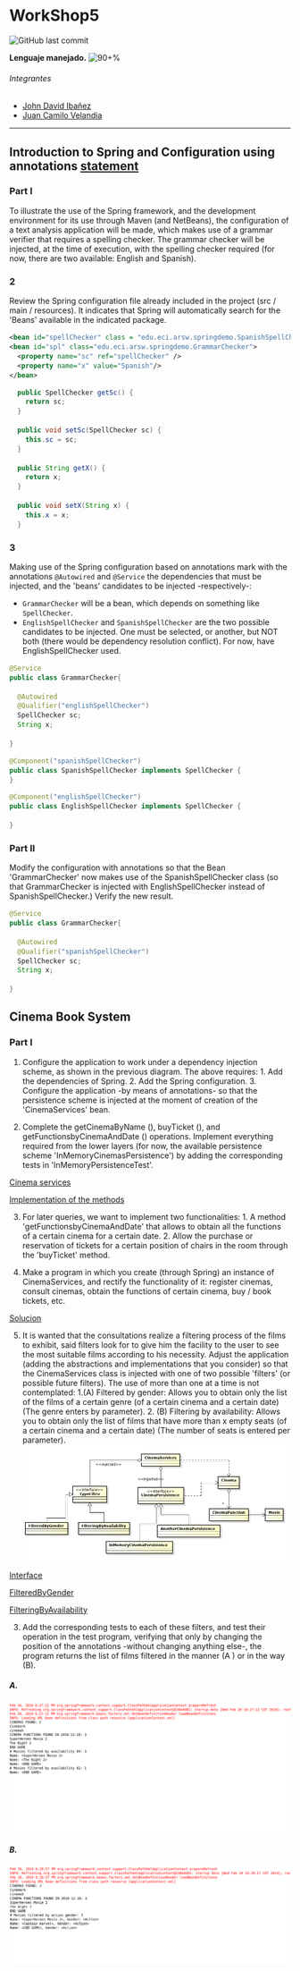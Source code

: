 # WorkShop5


![GitHub last commit](https://img.shields.io/github/last-commit/CrkJohn/workshop5.svg?style=for-the-badge)

**Lenguaje manejado.**     ![90+%]( https://img.shields.io/github/languages/top/crkJohn/workshop5.svg?style=for-the-badge&colorB=red)



###### Integrantes
- [John David Ibañez](https://github.com/CrkJohn)
- [Juan Camilo Velandia](https://github.com/jcamilovelandiab)
------------


## Introduction to Spring and Configuration using annotations [statement](https://eci.gitbook.io/workshops/introduction-to-spring-and-configuration-using-annotations)

### Part I
To illustrate the use of the Spring framework, and the development environment for its use through Maven (and NetBeans), the configuration of a text analysis application will be made, which makes use of a grammar verifier that requires a spelling checker. The grammar checker will be injected, at the time of execution, with the spelling checker required (for now, there are two available: English and Spanish).

### 2
Review the Spring configuration file already included in the project (src / main / resources). It indicates that Spring will automatically search for the 'Beans' available in the indicated package.    
```xml  
<bean id="spellChecker" class = "edu.eci.arsw.springdemo.SpanishSpellChecker"></bean>   
<bean id="spl" class="edu.eci.arsw.springdemo.GrammarChecker">       
  <property name="sc" ref="spellChecker" />
  <property name="x" value="Spanish"/>
</bean>
```

```java
  public SpellChecker getSc() {
    return sc;
  }

  public void setSc(SpellChecker sc) {
    this.sc = sc;
  }

  public String getX() {
    return x;
  }

  public void setX(String x) {
    this.x = x;
  }
```

### 3
Making use of the Spring configuration based on annotations mark with the annotations ```@Autowired``` and ```@Service``` the dependencies that must be injected, and the 'beans' candidates to be injected -respectively-:
- ```GrammarChecker``` will be a bean, which depends on something like ```SpellChecker```.
- ```EnglishSpellChecker``` and ```SpanishSpellChecker``` are the two possible candidates to be injected. One must be selected, or another, but NOT both (there would be dependency resolution conflict). For now, have EnglishSpellChecker used. 

```java
@Service
public class GrammarChecker{    

  @Autowired
  @Qualifier("englishSpellChecker")
  SpellChecker sc; 
  String x;             
 
}
 ```
 
```java 
@Component("spanishSpellChecker")
public class SpanishSpellChecker implements SpellChecker {
}
```
```java 
@Component("englishSpellChecker")
public class EnglishSpellChecker implements SpellChecker { 
      
}
```


### Part II

Modify the configuration with annotations so that the Bean 'GrammarChecker' now makes use of the SpanishSpellChecker class (so that GrammarChecker is injected with EnglishSpellChecker instead of SpanishSpellChecker.) Verify the new result.

```java
@Service
public class GrammarChecker{    

  @Autowired
  @Qualifier("spanishSpellChecker")
  SpellChecker sc; 
  String x;             
 
}
 ```
## Cinema Book System

### Part I

1. Configure the application to work under a dependency injection scheme, as shown in the previous diagram. The above requires:
       1. Add the dependencies of Spring. 
       2. Add the Spring configuration.
       3. Configure the application -by means of annotations- so that the persistence scheme is injected at the moment of              creation of the 'CinemaServices' bean. 

2. Complete the getCinemaByName (), buyTicket (), and getFunctionsbyCinemaAndDate () operations. Implement everything required from the lower layers (for now, the available persistence scheme 'InMemoryCinemasPersistence') by adding the corresponding tests in 'InMemoryPersistenceTest'.

[Cinema services](https://github.com/CrkJohn/workshop5/blob/master/Cinema/src/main/java/edu/eci/arsw/cinema/services/CinemaServices.java)

[Implementation of the methods](https://github.com/CrkJohn/workshop5/blob/master/Cinema/src/main/java/edu/eci/arsw/cinema/persistence/impl/InMemoryCinemaPersistence.java)



3. For later queries, we want to implement two functionalities:
       1. A method 'getFunctionsbyCinemaAndDate' that allows to obtain all the functions of a certain cinema for a certain date. 
       2. Allow the purchase or reservation of tickets for a certain position of chairs in the room through the 'buyTicket' method. 

4. Make a program in which you create (through Spring) an instance of CinemaServices, and rectify the functionality of it: register cinemas, consult cinemas, obtain the functions of certain cinema, buy / book tickets, etc.

[Solucion](https://github.com/CrkJohn/workshop5/blob/master/Cinema/src/main/java/edu/eci/arsw/cinema/services/App.java)

5. It is wanted that the consultations realize a filtering process of the films to exhibit, said filters look for to give him the facility to the user to see the most suitable films according to his necessity. Adjust the application (adding the abstractions and implementations that you consider) so that the CinemaServices class is injected with one of two possible 'filters' (or possible future filters). The use of more than one at a time is not contemplated:
       1.(A) Filtered by gender: Allows you to obtain only the list of the films of a certain genre (of a certain cinema and a certain date) (The genre enters by parameter). 
       2. (B) Filtering by availability: Allows you to obtain only the list of films that have more than x empty seats (of a certain cinema and a certain date) (The number of seats is entered per parameter).
![](https://github.com/CrkJohn/workshop5/blob/master/Screenshots/model.png)


[Interface ](https://github.com/CrkJohn/workshop5/blob/master/Cinema/src/main/java/edu/eci/arsw/cinema/persistence/TypeFiltro.java)


[FilteredByGender](https://github.com/CrkJohn/workshop5/blob/master/Cinema/src/main/java/edu/eci/arsw/cinema/persistence/impl/FilteredByGender.java)

[FilteringByAvailability](https://github.com/CrkJohn/workshop5/blob/master/Cinema/src/main/java/edu/eci/arsw/cinema/persistence/impl/FilteringByAvailability.java)



3. Add the corresponding tests to each of these filters, and test their operation in the test program, verifying that only by changing the position of the annotations -without changing anything else-, the program returns the list of films filtered in the manner (A ) or in the way (B).
##### A.
![](https://github.com/CrkJohn/workshop5/blob/master/Screenshots/disponibilidad.png)
##### B.
![](https://github.com/CrkJohn/workshop5/blob/master/Screenshots/gender.png)

